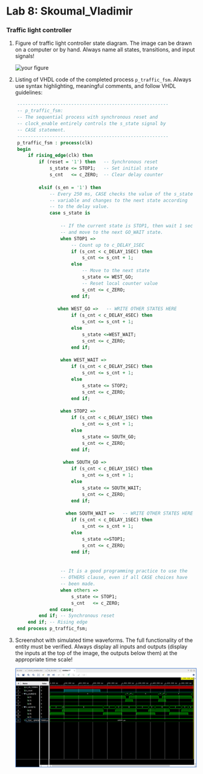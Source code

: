# Lab 8: Skoumal_Vladimir

### Traffic light controller

1. Figure of traffic light controller state diagram. The image can be drawn on a computer or by hand. Always name all states, transitions, and input signals!

   ![your figure]()

2. Listing of VHDL code of the completed process `p_traffic_fsm`. Always use syntax highlighting, meaningful comments, and follow VHDL guidelines:

```vhdl
    --------------------------------------------------------
    -- p_traffic_fsm:
    -- The sequential process with synchronous reset and 
    -- clock_enable entirely controls the s_state signal by 
    -- CASE statement.
    --------------------------------------------------------
    p_traffic_fsm : process(clk)
    begin
        if rising_edge(clk) then
            if (reset = '1') then   -- Synchronous reset
                s_state <= STOP1;   -- Set initial state
                s_cnt   <= c_ZERO;  -- Clear delay counter

            elsif (s_en = '1') then
                -- Every 250 ms, CASE checks the value of the s_state 
                -- variable and changes to the next state according 
                -- to the delay value.
                case s_state is

                    -- If the current state is STOP1, then wait 1 sec
                    -- and move to the next GO_WAIT state.
                    when STOP1 =>
                        -- Count up to c_DELAY_1SEC
                        if (s_cnt < c_DELAY_1SEC) then
                            s_cnt <= s_cnt + 1;
                        else
                            -- Move to the next state
                            s_state <= WEST_GO;
                            -- Reset local counter value
                            s_cnt <= c_ZERO;
                        end if;

                   when WEST_GO =>   -- WRITE OTHER STATES HERE
                        if (s_cnt < c_DELAY_4SEC) then
                            s_cnt <= s_cnt + 1;
                        else
                            s_state <=WEST_WAIT;
                            s_cnt <= c_ZERO;    
                        end if;

                    when WEST_WAIT =>   
                        if (s_cnt < c_DELAY_2SEC) then
                            s_cnt <= s_cnt + 1;
                        else
                            s_state <= STOP2;
                            s_cnt <= c_ZERO;    
                        end if;
                        
                    when STOP2 =>   
                        if (s_cnt < c_DELAY_1SEC) then
                            s_cnt <= s_cnt + 1;
                        else
                            s_state <= SOUTH_GO;
                            s_cnt <= c_ZERO;    
                        end if;    
                        
                     when SOUTH_GO =>   
                        if (s_cnt < c_DELAY_1SEC) then
                            s_cnt <= s_cnt + 1;
                        else
                            s_state <= SOUTH_WAIT;
                            s_cnt <= c_ZERO;    
                        end if;  
                      
                      when SOUTH_WAIT =>   -- WRITE OTHER STATES HERE
                        if (s_cnt < c_DELAY_1SEC) then
                            s_cnt <= s_cnt + 1;
                        else
                            s_state <=STOP1;
                            s_cnt <= c_ZERO;    
                        end if;


                    -- It is a good programming practice to use the 
                    -- OTHERS clause, even if all CASE choices have 
                    -- been made.
                    when others =>
                        s_state <= STOP1;
                        s_cnt   <= c_ZERO;
                end case;
            end if; -- Synchronous reset
        end if; -- Rising edge
    end process p_traffic_fsm;
```

3. Screenshot with simulated time waveforms. The full functionality of the entity must be verified. Always display all inputs and outputs (display the inputs at the top of the image, the outputs below them) at the appropriate time scale!

   ![your figure](images/waveform.png)

